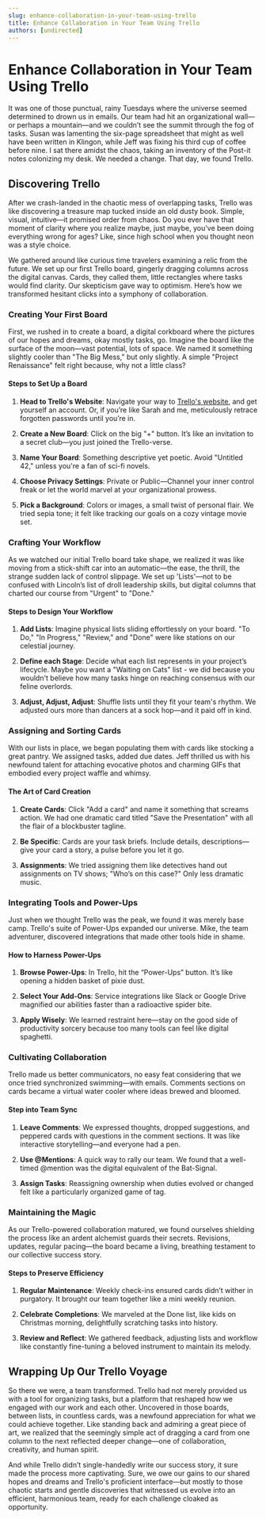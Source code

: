```yaml
---
slug: enhance-collaboration-in-your-team-using-trello
title: Enhance Collaboration in Your Team Using Trello
authors: [undirected]
---
```



# Enhance Collaboration in Your Team Using Trello

It was one of those punctual, rainy Tuesdays where the universe seemed determined to drown us in emails. Our team had hit an organizational wall—or perhaps a mountain—and we couldn’t see the summit through the fog of tasks. Susan was lamenting the six-page spreadsheet that might as well have been written in Klingon, while Jeff was fixing his third cup of coffee before nine. I sat there amidst the chaos, taking an inventory of the Post-it notes colonizing my desk. We needed a change. That day, we found Trello.

## Discovering Trello

After we crash-landed in the chaotic mess of overlapping tasks, Trello was like discovering a treasure map tucked inside an old dusty book. Simple, visual, intuitive—it promised order from chaos. Do you ever have that moment of clarity where you realize maybe, just maybe, you've been doing everything wrong for ages? Like, since high school when you thought neon was a style choice.

We gathered around like curious time travelers examining a relic from the future. We set up our first Trello board, gingerly dragging columns across the digital canvas. Cards, they called them, little rectangles where tasks would find clarity. Our skepticism gave way to optimism. Here’s how we transformed hesitant clicks into a symphony of collaboration.

### Creating Your First Board

First, we rushed in to create a board, a digital corkboard where the pictures of our hopes and dreams, okay mostly tasks, go. Imagine the board like the surface of the moon—vast potential, lots of space. We named it something slightly cooler than "The Big Mess," but only slightly. A simple "Project Renaissance" felt right because, why not a little class?

#### Steps to Set Up a Board

1. **Head to Trello's Website**: Navigate your way to [Trello's website](https://trello.com), and get yourself an account. Or, if you’re like Sarah and me, meticulously retrace forgotten passwords until you’re in.
   
2. **Create a New Board**: Click on the big "+" button. It’s like an invitation to a secret club—you just joined the Trello-verse.

3. **Name Your Board**: Something descriptive yet poetic. Avoid "Untitled 42," unless you're a fan of sci-fi novels.

4. **Choose Privacy Settings**: Private or Public—Channel your inner control freak or let the world marvel at your organizational prowess.

5. **Pick a Background**: Colors or images, a small twist of personal flair. We tried sepia tone; it felt like tracking our goals on a cozy vintage movie set. 

### Crafting Your Workflow

As we watched our initial Trello board take shape, we realized it was like moving from a stick-shift car into an automatic—the ease, the thrill, the strange sudden lack of control slippage. We set up 'Lists'—not to be confused with Lincoln’s list of droll leadership skills, but digital columns that charted our course from "Urgent" to "Done."

#### Steps to Design Your Workflow

1. **Add Lists**: Imagine physical lists sliding effortlessly on your board. "To Do," "In Progress," "Review," and "Done" were like stations on our celestial journey.

2. **Define each Stage**: Decide what each list represents in your project’s lifecycle. Maybe you want a "Waiting on Cats" list - we did because you wouldn't believe how many tasks hinge on reaching consensus with our feline overlords.

3. **Adjust, Adjust, Adjust**: Shuffle lists until they fit your team's rhythm. We adjusted ours more than dancers at a sock hop—and it paid off in kind.

### Assigning and Sorting Cards

With our lists in place, we began populating them with cards like stocking a great pantry. We assigned tasks, added due dates. Jeff thrilled us with his newfound talent for attaching evocative photos and charming GIFs that embodied every project waffle and whimsy.

#### The Art of Card Creation

1. **Create Cards**: Click "Add a card" and name it something that screams action. We had one dramatic card titled "Save the Presentation" with all the flair of a blockbuster tagline.

2. **Be Specific**: Cards are your task briefs. Include details, descriptions—give your card a story, a pulse before you let it go.

3. **Assignments**: We tried assigning them like detectives hand out assignments on TV shows; "Who’s on this case?" Only less dramatic music.

### Integrating Tools and Power-Ups

Just when we thought Trello was the peak, we found it was merely base camp. Trello's suite of Power-Ups expanded our universe. Mike, the team adventurer, discovered integrations that made other tools hide in shame. 

#### How to Harness Power-Ups

1. **Browse Power-Ups**: In Trello, hit the “Power-Ups” button. It’s like opening a hidden basket of pixie dust.

2. **Select Your Add-Ons**: Service integrations like Slack or Google Drive magnified our abilities faster than a radioactive spider bite.

3. **Apply Wisely**: We learned restraint here—stay on the good side of productivity sorcery because too many tools can feel like digital spaghetti.

### Cultivating Collaboration

Trello made us better communicators, no easy feat considering that we once tried synchronized swimming—with emails. Comments sections on cards became a virtual water cooler where ideas brewed and bloomed. 

#### Step into Team Sync

1. **Leave Comments**: We expressed thoughts, dropped suggestions, and peppered cards with questions in the comment sections. It was like interactive storytelling—and everyone had a pen.

2. **Use @Mentions**: A quick way to rally our team. We found that a well-timed @mention was the digital equivalent of the Bat-Signal.
   
3. **Assign Tasks**: Reassigning ownership when duties evolved or changed felt like a particularly organized game of tag.

### Maintaining the Magic

As our Trello-powered collaboration matured, we found ourselves shielding the process like an ardent alchemist guards their secrets. Revisions, updates, regular pacing—the board became a living, breathing testament to our collective success story.

#### Steps to Preserve Efficiency

1. **Regular Maintenance**: Weekly check-ins ensured cards didn’t wither in purgatory. It brought our team together like a mini weekly reunion.

2. **Celebrate Completions**: We marveled at the Done list, like kids on Christmas morning, delightfully scratching tasks into history.

3. **Review and Reflect**: We gathered feedback, adjusting lists and workflow like constantly fine-tuning a beloved instrument to maintain its melody.

## Wrapping Up Our Trello Voyage

So there we were, a team transformed. Trello had not merely provided us with a tool for organizing tasks, but a platform that reshaped how we engaged with our work and each other. Uncovered in those boards, between lists, in countless cards, was a newfound appreciation for what we could achieve together. Like standing back and admiring a great piece of art, we realized that the seemingly simple act of dragging a card from one column to the next reflected deeper change—one of collaboration, creativity, and human spirit.

And while Trello didn’t single-handedly write our success story, it sure made the process more captivating. Sure, we owe our gains to our shared hopes and dreams and Trello's proficient interface—but mostly to those chaotic starts and gentle discoveries that witnessed us evolve into an efficient, harmonious team, ready for each challenge cloaked as opportunity.